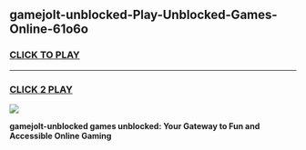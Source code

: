 
## gamejolt-unblocked-Play-Unblocked-Games-Online-61o6o
<h3>
<a href="https://premium76.site?title=gamejolt-unblocked&ref=25A">CLICK TO PLAY</a></h3>
<hr>

<h3>
<a href="https://premium76.site?title=gamejolt-unblocked&ref=25A">CLICK 2 PLAY</a>
  
</h3>

<a href="https://premium76.site?title=gamejolt-unblocked&ref=25A"><img src="https://clearcache.store/games.png"></a>


**gamejolt-unblocked games unblocked: Your Gateway to Fun and Accessible Online Gaming**

